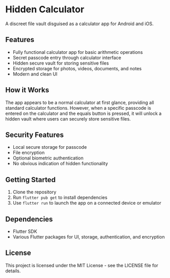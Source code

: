 # Hidden Calculator

A discreet file vault disguised as a calculator app for Android and iOS.

## Features

- Fully functional calculator app for basic arithmetic operations
- Secret passcode entry through calculator interface
- Hidden secure vault for storing sensitive files
- Encrypted storage for photos, videos, documents, and notes
- Modern and clean UI

## How it Works

The app appears to be a normal calculator at first glance, providing all standard calculator functions. However, when a specific passcode is entered on the calculator and the equals button is pressed, it will unlock a hidden vault where users can securely store sensitive files.

## Security Features

- Local secure storage for passcode
- File encryption
- Optional biometric authentication
- No obvious indication of hidden functionality

## Getting Started

1. Clone the repository
2. Run `flutter pub get` to install dependencies
3. Use `flutter run` to launch the app on a connected device or emulator

## Dependencies

- Flutter SDK
- Various Flutter packages for UI, storage, authentication, and encryption

## License

This project is licensed under the MIT License - see the LICENSE file for details.
